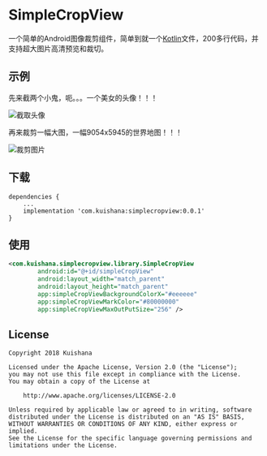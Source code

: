 # SimpleCropView
一个简单的Android图像裁剪组件，简单到就一个[Kotlin](http://kotlinlang.org/)文件，200多行代码，并支持超大图片高清预览和裁切。
## 示例
先来截两个小鬼，呃。。。一个美女的头像！！！

![截取头像](https://github.com/Kuishana/SimpleCropView/blob/master/demo11.gif "示例1")


再来裁剪一幅大图，一幅9054x5945的世界地图！！！

![裁剪图片](https://github.com/Kuishana/SimpleCropView/blob/master/demo22.gif "示例2")
## 下载
```
dependencies {
    ...
    implementation 'com.kuishana:simplecropview:0.0.1'
}
```
## 使用
```xml
<com.kuishana.simplecropview.library.SimpleCropView
        android:id="@+id/simpleCropView"
        android:layout_width="match_parent"
        android:layout_height="match_parent"
        app:simpleCropViewBackgroundColorX="#eeeeee"
        app:simpleCropViewMarkColor="#80000000"
        app:simpleCropViewMaxOutPutSize="256" />
```
## License

    Copyright 2018 Kuishana

    Licensed under the Apache License, Version 2.0 (the "License");
    you may not use this file except in compliance with the License.
    You may obtain a copy of the License at

        http://www.apache.org/licenses/LICENSE-2.0

    Unless required by applicable law or agreed to in writing, software
    distributed under the License is distributed on an "AS IS" BASIS,
    WITHOUT WARRANTIES OR CONDITIONS OF ANY KIND, either express or implied.
    See the License for the specific language governing permissions and
    limitations under the License.